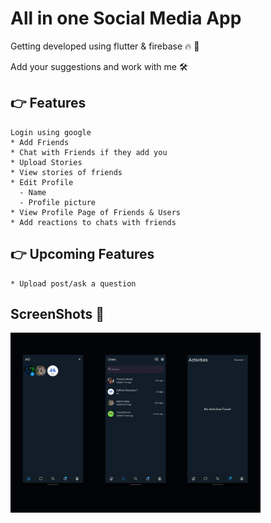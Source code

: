 # All in one Social Media App

Getting developed using flutter & firebase 🔥 🚀

Add your suggestions and work with me  🛠️

  ## 👉 Features
    Login using google
    * Add Friends
    * Chat with Friends if they add you
    * Upload Stories
    * View stories of friends
    * Edit Profile
      - Name
      - Profile picture
    * View Profile Page of Friends & Users
    * Add reactions to chats with friends

  ## 👉 Upcoming Features
    * Upload post/ask a question 

  ## ScreenShots 📸
  <img src="ss/ss-1.jpg" width="400"/>